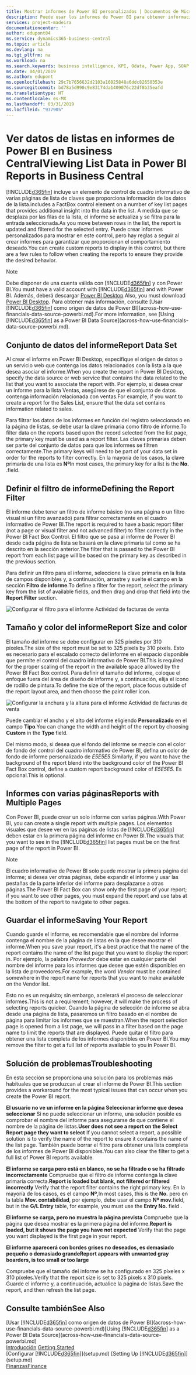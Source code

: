 ```yaml
---
title: Mostrar informes de Power BI personalizados | Documentos de Microsoft
description: Puede usar los informes de Power BI para obtener información adicional sobre los datos en las listas.
services: project-madeira
documentationcenter: ''
author: edupont04
ms.service: dynamics365-business-central
ms.topic: article
ms.devlang: na
ms.tgt_pltfrm: na
ms.workload: na
ms.search.keywords: business intelligence, KPI, Odata, Power App, SOAP, analysis
ms.date: 04/01/2019
ms.author: edupont
ms.openlocfilehash: 29c7b7656632d2103a16025848a6ddc82650353e
ms.sourcegitcommit: bd78a5d990c9e83174da1409076c22df8b35eafd
ms.translationtype: HT
ms.contentlocale: es-MX
ms.lasthandoff: 03/31/2019
ms.locfileid: "937905"
---
```

# <a name="viewing-list-data-in-power-bi-reports-in-business-central"></a><span data-ttu-id="807a0-103">Ver datos de listas en informes de Power BI en Business Central</span><span class="sxs-lookup"><span data-stu-id="807a0-103">Viewing List Data in Power BI Reports in Business Central</span></span> 
[!INCLUDE[d365fin](includes/d365fin_md.md)] <span data-ttu-id="807a0-104">incluye un elemento de control de cuadro informativo de varias páginas de lista de claves que proporciona información de los datos de la lista.</span><span class="sxs-lookup"><span data-stu-id="807a0-104">includes a FactBox control element on a number of key list pages that provides additional insight into the data in the list.</span></span> <span data-ttu-id="807a0-105">A medida que se desplaza por las filas de la lista, el informe se actualiza y se filtra para la entrada seleccionada.</span><span class="sxs-lookup"><span data-stu-id="807a0-105">As you move between rows in the list, the report is updated and filtered for the selected entry.</span></span> <span data-ttu-id="807a0-106">Puede crear informes personalizados para mostrar en este control, pero hay reglas a seguir al crear informes para garantizar que proporcionan el comportamiento deseado.</span><span class="sxs-lookup"><span data-stu-id="807a0-106">You can create custom reports to display in this control, but there are a few rules to follow when creating the reports to ensure they provide the desired behavior.</span></span>  

> [!NOTE]  
>   <span data-ttu-id="807a0-107">Debe disponer de una cuenta válida con [!INCLUDE[d365fin](includes/d365fin_md.md)] y con Power BI.</span><span class="sxs-lookup"><span data-stu-id="807a0-107">You must have a valid account with [!INCLUDE[d365fin](includes/d365fin_md.md)] and with Power BI.</span></span> <span data-ttu-id="807a0-108">Además, deberá descargar [Power BI Desktop](https://powerbi.microsoft.com/en-us/desktop/).</span><span class="sxs-lookup"><span data-stu-id="807a0-108">Also, you must download [Power BI Desktop](https://powerbi.microsoft.com/en-us/desktop/).</span></span> <span data-ttu-id="807a0-109">Para obtener más información, consulte [Usar [!INCLUDE[d365fin](includes/d365fin_md.md)] como origen de datos de Power BI](across-how-use-financials-data-source-powerbi.md).</span><span class="sxs-lookup"><span data-stu-id="807a0-109">For more information, see [Using [!INCLUDE[d365fin](includes/d365fin_md.md)] as a Power BI Data Source](across-how-use-financials-data-source-powerbi.md).</span></span>  

## <a name="report-data-set"></a><span data-ttu-id="807a0-110">Conjunto de datos del informe</span><span class="sxs-lookup"><span data-stu-id="807a0-110">Report Data Set</span></span>
<span data-ttu-id="807a0-111">Al crear el informe en Power BI Desktop, especifique el origen de datos o un servicio web que contenga los datos relacionados con la lista a la que desea asociar el informe.</span><span class="sxs-lookup"><span data-stu-id="807a0-111">When you create the report in Power BI Desktop, specify the data source or web service that contains the data related to the list that you want to associate the report with.</span></span> <span data-ttu-id="807a0-112">Por ejemplo, si desea crear un informe para la lista Ventas, asegúrese de que el conjunto de datos contenga información relacionada con ventas.</span><span class="sxs-lookup"><span data-stu-id="807a0-112">For example, if you want to create a report for the Sales List, ensure that the data set contains information related to sales.</span></span>  

<span data-ttu-id="807a0-113">Para filtrar los datos de los informes en función del registro seleccionado en la página de listas, se debe usar la clave primaria como filtro de informe.</span><span class="sxs-lookup"><span data-stu-id="807a0-113">To filter data on the reports based upon the record selected from the list page, the primary key must be used as a report filter.</span></span> <span data-ttu-id="807a0-114">Las claves primarias deben ser parte del conjunto de datos para que los informes se filtren correctamente.</span><span class="sxs-lookup"><span data-stu-id="807a0-114">The primary keys will need to be part of your data set in order for the reports to filter correctly.</span></span> <span data-ttu-id="807a0-115">En la mayoría de los casos, la clave primaria de una lista es **Nº**</span><span class="sxs-lookup"><span data-stu-id="807a0-115">In most cases, the primary key for a list is the **No.**</span></span> <span data-ttu-id="807a0-116">.</span><span class="sxs-lookup"><span data-stu-id="807a0-116">field.</span></span>  

## <a name="defining-the-report-filter"></a><span data-ttu-id="807a0-117">Definir el filtro de informe</span><span class="sxs-lookup"><span data-stu-id="807a0-117">Defining the Report Filter</span></span>
<span data-ttu-id="807a0-118">El informe debe tener un filtro de informe básico (no una página o un filtro visual ni un filtro avanzado) para filtrar correctamente en el cuadro informativo de Power BI.</span><span class="sxs-lookup"><span data-stu-id="807a0-118">The report is required to have a basic report filter (not a page or visual filter and not advanced filter) to filter correctly in the Power BI Fact Box Control.</span></span> <span data-ttu-id="807a0-119">El filtro que se pasa al informe de Power BI desde cada página de lista se basará en la clave primaria tal como se ha descrito en la sección anterior.</span><span class="sxs-lookup"><span data-stu-id="807a0-119">The filter that is passed to the Power BI report from each list page will be based on the primary key as described in the previous section.</span></span>  

<span data-ttu-id="807a0-120">Para definir un filtro para el informe, seleccione la clave primaria en la lista de campos disponibles y, a continuación, arrastre y suelte el campo en la sección **Filtro de informe**.</span><span class="sxs-lookup"><span data-stu-id="807a0-120">To define a filter for the report, select the primary key from the list of available fields, and then drag and drop that field into the **Report Filter** section.</span></span>  

![Configurar el filtro para el informe Actividad de facturas de venta](./media/across-how-use-powerbi-reports-factbox/financials-powerbi-report-filter.png)

## <a name="report-size-and-color"></a><span data-ttu-id="807a0-122">Tamaño y color del informe</span><span class="sxs-lookup"><span data-stu-id="807a0-122">Report Size and color</span></span>
<span data-ttu-id="807a0-123">El tamaño del informe se debe configurar en 325 píxeles por 310 píxeles.</span><span class="sxs-lookup"><span data-stu-id="807a0-123">The size of the report must be set to 325 pixels by 310 pixels.</span></span> <span data-ttu-id="807a0-124">Esto es necesario para el escalado correcto del informe en el espacio disponible que permite el control del cuadro informativo de Power BI.</span><span class="sxs-lookup"><span data-stu-id="807a0-124">This is required for the proper scaling of the report in the available space allowed by the Power BI Fact Box control.</span></span> <span data-ttu-id="807a0-125">Para definir el tamaño del informe, coloque el enfoque fuera del área de diseño de informe y, a continuación, elija el icono de rodillo de pintura.</span><span class="sxs-lookup"><span data-stu-id="807a0-125">To define the size of the report, place focus outside of the report layout area, and then choose the paint roller icon.</span></span>

![Configurar la anchura y la altura para el informe Actividad de facturas de venta](./media/across-how-use-powerbi-reports-factbox/financials-powerbi-report-sizing.png)

<span data-ttu-id="807a0-127">Puede cambiar el ancho y el alto del informe eligiendo **Personalizado** en el campo **Tipo**.</span><span class="sxs-lookup"><span data-stu-id="807a0-127">You can change the width and height of the report by choosing **Custom** in the **Type** field.</span></span>

<span data-ttu-id="807a0-128">Del mismo modo, si desea que el fondo del informe se mezcle con el color de fondo del control del cuadro informativo de Power BI, defina un color de fondo de informe personalizado de *E5E5E5*.</span><span class="sxs-lookup"><span data-stu-id="807a0-128">Similarly, if you want to have the background of the report blend into the background color of the Power BI Fact Box control, define a custom report background color of *E5E5E5*.</span></span> <span data-ttu-id="807a0-129">Es opcional.</span><span class="sxs-lookup"><span data-stu-id="807a0-129">This is optional.</span></span>  

## <a name="reports-with-multiple-pages"></a><span data-ttu-id="807a0-130">Informes con varias páginas</span><span class="sxs-lookup"><span data-stu-id="807a0-130">Reports with Multiple Pages</span></span>
<span data-ttu-id="807a0-131">Con Power BI, puede crear un solo informe con varias páginas.</span><span class="sxs-lookup"><span data-stu-id="807a0-131">With Power BI, you can create a single report with multiple pages.</span></span> <span data-ttu-id="807a0-132">Los elementos visuales que desee ver en las páginas de listas de [!INCLUDE[d365fin](includes/d365fin_md.md)] deben estar en la primera página del informe en Power BI.</span><span class="sxs-lookup"><span data-stu-id="807a0-132">The visuals that you want to see in the [!INCLUDE[d365fin](includes/d365fin_md.md)] list pages must be on the first page of the report in Power BI.</span></span>  

> [!NOTE]  
>  <span data-ttu-id="807a0-133">El cuadro informativo de Power BI solo puede mostrar la primera página del informe; si desea ver otras páginas, debe expandir el informe y usar las pestañas de la parte inferior del informe para desplazarse a otras páginas.</span><span class="sxs-lookup"><span data-stu-id="807a0-133">The Power BI Fact Box can show only the first page of your report; if you want to see other pages, you must expand the report and use tabs at the bottom of the report to navigate to other pages.</span></span>  

## <a name="saving-your-report"></a><span data-ttu-id="807a0-134">Guardar el informe</span><span class="sxs-lookup"><span data-stu-id="807a0-134">Saving Your Report</span></span>

<span data-ttu-id="807a0-135">Cuando guarde el informe, es recomendable que el nombre del informe contenga el nombre de la página de listas en la que desee mostrar el informe.</span><span class="sxs-lookup"><span data-stu-id="807a0-135">When you save your report, it's a best practice that the name of the report contains the name of the list page that you want to display the report in.</span></span> <span data-ttu-id="807a0-136">Por ejemplo, la palabra *Proveedor* debe estar en cualquier parte del nombre del informe para los informes que desee que estén disponibles en la lista de proveedores.</span><span class="sxs-lookup"><span data-stu-id="807a0-136">For example, the word *Vendor* must be contained somewhere in the report name for reports that you want to make available on the Vendor list.</span></span>  

<span data-ttu-id="807a0-137">Esto no es un requisito; sin embargo, acelerará el proceso de seleccionar informes.</span><span class="sxs-lookup"><span data-stu-id="807a0-137">This is not a requirement; however, it will make the process of selecting reports quicker.</span></span> <span data-ttu-id="807a0-138">Cuando la página de selección de informe se abra desde una página de lista, pasaremos un filtro basado en el nombre de página para limitar los informes que se muestran.</span><span class="sxs-lookup"><span data-stu-id="807a0-138">When the report selection page is opened from a list page, we will pass in a filter based on the page name to limit the reports that are displayed.</span></span>  <span data-ttu-id="807a0-139">Puede quitar el filtro para obtener una lista completa de los informes disponibles en Power BI.</span><span class="sxs-lookup"><span data-stu-id="807a0-139">You may remove the filter to get a full list of reports available to you in Power BI.</span></span>  

## <a name="troubleshooting"></a><span data-ttu-id="807a0-140">Solución de problemas</span><span class="sxs-lookup"><span data-stu-id="807a0-140">Troubleshooting</span></span>
<span data-ttu-id="807a0-141">En esta sección se proporciona una solución para los problemas más habituales que se produzcan al crear el informe de Power BI.</span><span class="sxs-lookup"><span data-stu-id="807a0-141">This section provides a workaround for the most typical issues that can occur when you create the Power BI report.</span></span>  

<span data-ttu-id="807a0-142">**El usuario no ve un informe en la página Seleccionar informe que desea seleccionar** Si no puede seleccionar un informe, una solución posible es comprobar el nombre del informe para asegurarse de que contiene el nombre de la página de listas.</span><span class="sxs-lookup"><span data-stu-id="807a0-142">**User does not see a report on the Select Report page they want to select** If you cannot select a report, a possible solution is to verify the name of the report to ensure it contains the name of the list page.</span></span> <span data-ttu-id="807a0-143">También puede borrar el filtro para obtener una lista completa de los informes de Power BI disponibles.</span><span class="sxs-lookup"><span data-stu-id="807a0-143">You can also clear the filter to get a full list of Power BI reports available.</span></span>  

<span data-ttu-id="807a0-144">**El informe se carga pero está en blanco, no se ha filtrado o se ha filtrado incorrectamente** Compruebe que el filtro de informe contenga la clave primaria correcta.</span><span class="sxs-lookup"><span data-stu-id="807a0-144">**Report is loaded but blank, not filtered or filtered incorrectly** Verify that the report filter contains the right primary key.</span></span> <span data-ttu-id="807a0-145">En la mayoría de los casos, es el campo **Nº**,</span><span class="sxs-lookup"><span data-stu-id="807a0-145">In most cases, this is the **No.**</span></span> <span data-ttu-id="807a0-146">pero en la tabla **Mov. contabilidad**, por ejemplo, debe usar el campo **Nº mov.**</span><span class="sxs-lookup"><span data-stu-id="807a0-146">field, but in the **G/L Entry** table, for example, you must use the **Entry No.** field  .</span></span>

<span data-ttu-id="807a0-147">**El informe se carga, pero no muestra la página prevista** Compruebe que la página que desea mostrar es la primera página del informe.</span><span class="sxs-lookup"><span data-stu-id="807a0-147">**Report is loaded, but it shows the page you have not expected** Verify that the page you want displayed is the first page in your report.</span></span>  

<span data-ttu-id="807a0-148">**El informe aparecerá con bordes grises no deseados, es demasiado pequeño o demasiado grande**</span><span class="sxs-lookup"><span data-stu-id="807a0-148">**Report appears with unwanted gray boarders, is too small or too large**</span></span>

<span data-ttu-id="807a0-149">Compruebe que el tamaño del informe se ha configurado en 325 píxeles x 310 píxeles.</span><span class="sxs-lookup"><span data-stu-id="807a0-149">Verify that the report size is set to 325 pixels x 310 pixels.</span></span> <span data-ttu-id="807a0-150">Guarde el informe y, a continuación, actualice la página de listas.</span><span class="sxs-lookup"><span data-stu-id="807a0-150">Save the report, and then refresh the list page.</span></span>  

## <a name="see-also"></a><span data-ttu-id="807a0-151">Consulte también</span><span class="sxs-lookup"><span data-stu-id="807a0-151">See Also</span></span>
<span data-ttu-id="807a0-152">[Usar [!INCLUDE[d365fin](includes/d365fin_md.md)] como origen de datos de Power BI](across-how-use-financials-data-source-powerbi.md)</span><span class="sxs-lookup"><span data-stu-id="807a0-152">[Using [!INCLUDE[d365fin](includes/d365fin_md.md)] as a Power BI Data Source](across-how-use-financials-data-source-powerbi.md)</span></span>  
<span data-ttu-id="807a0-153">[Introducción](product-get-started.md)  </span><span class="sxs-lookup"><span data-stu-id="807a0-153">[Getting Started](product-get-started.md)  </span></span>  
<span data-ttu-id="807a0-154">[Configurar [!INCLUDE[d365fin](includes/d365fin_md.md)]](setup.md)  </span><span class="sxs-lookup"><span data-stu-id="807a0-154">[Setting Up [!INCLUDE[d365fin](includes/d365fin_md.md)]](setup.md)  </span></span>  
[<span data-ttu-id="807a0-155">Finanzas</span><span class="sxs-lookup"><span data-stu-id="807a0-155">Finance</span></span>](finance.md)  

